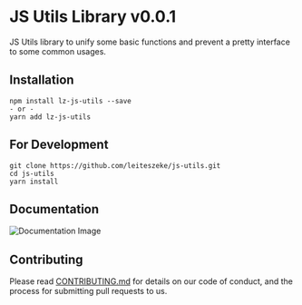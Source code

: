 # JS Utils Library v0.0.1

JS Utils library to unify some basic functions and prevent a pretty interface to some common usages.

## Installation

    npm install lz-js-utils --save
    - or -
    yarn add lz-js-utils

## For Development

    git clone https://github.com/leiteszeke/js-utils.git
    cd js-utils
    yarn install

## Documentation

![Documentation Image](https://i.imgflip.com/39qyq2.jpg)

## Contributing

Please read [CONTRIBUTING.md](https://gist.github.com/PurpleBooth/b24679402957c63ec426) for details on our code of conduct, and the process for submitting pull requests to us.

